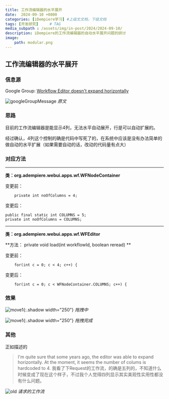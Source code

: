 ```yaml
---
title: 工作流编辑器的水平展开
date:  2024-09-10 +0800
categories: [iDempiere学习] #上级文文档，下级文档
tags: [开发研究]     # TAG
media_subpath : /assets/img/in-post/2024/2024-09-10/
description: iDempiere的工作流编辑器的自动水平展开问题的研讨
image:
    path: modular.png
---
```


## 工作流编辑器的水平展开

### 信息源

Google Group: [Workflow Editor doesn't expand horizontally](https://groups.google.com/g/idempiere/c/STQQCsi-K0o)
 
![googleGroupMessage](googleGroupMessage.png)
_原文_

### 思路

目前的工作流编辑器是能显示4列，无法水平自动展开，行是可以自动扩展的。

经过确认，4列这个控制的确是代码中写死了的，在系统中应该是没有办法简单的做自动的水平扩展（如果需要自动的话，改动的代码量有点大）

### 对应方法

---
**类：org.adempiere.webui.apps.wf.WFNodeContainer**

变更前：
```
    private int noOfColumns = 4;
```

变更后：
```
public final static int COLUMNS = 5;
private int noOfColumns = COLUMNS;
```

---
**类：org.adempiere.webui.apps.wf.WFEditor**

**方法：	private void load(int workflowId, boolean reread) **

变更前：
```
	for(int c = 0; c < 4; c++) {
```

变更后：
```
	for(int c = 0; c < WFNodeContainer.COLUMNS; c++) {
```

### 效果

![move1](move1.png){:.shadow width="250"}
_拖拽中_

![move1](move1.png){:.shadow width="250"}
_拖拽完成_

### 其他

正如描述的
> I'm quite sure that some years ago, the editor was able to expand horizontally.
> At the moment, it seems the number of colums is hardcoded to 4.
我看了下Request的工作流，的确是五列的，不知道什么时候变成了现在这个样子，不过我个人觉得四列显示其实美观性实用性都没有什么问题。

![old](old.png)
_请求的工作流_

